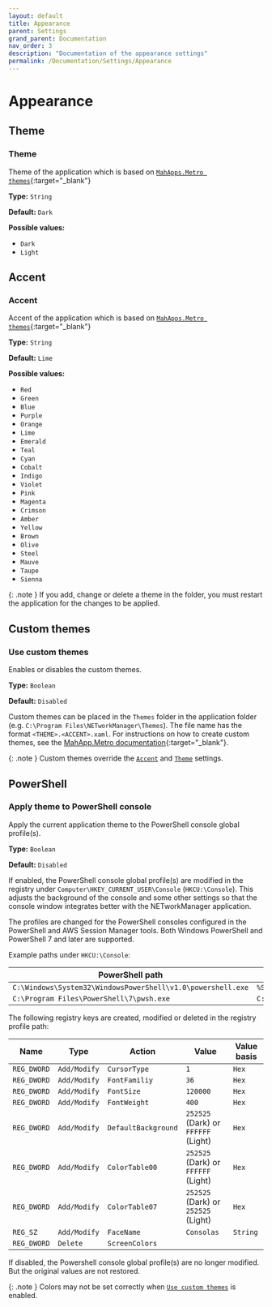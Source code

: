```yaml
---
layout: default
title: Appearance
parent: Settings
grand_parent: Documentation
nav_order: 3
description: "Documentation of the appearance settings"
permalink: /Documentation/Settings/Appearance
---
```


# Appearance

## Theme

### Theme

Theme of the application which is based on [`MahApps.Metro themes`](https://mahapps.com/docs/themes/usage){:target="\_blank"}

**Type:** `String`

**Default:** `Dark`

**Possible values:**

- `Dark`
- `Light`

## Accent

### Accent

Accent of the application which is based on [`MahApps.Metro themes`](https://mahapps.com/docs/themes/usage){:target="\_blank"}

**Type:** `String`

**Default:** `Lime`

**Possible values:**

- `Red`
- `Green`
- `Blue`
- `Purple`
- `Orange`
- `Lime`
- `Emerald`
- `Teal`
- `Cyan`
- `Cobalt`
- `Indigo`
- `Violet`
- `Pink`
- `Magenta`
- `Crimson`
- `Amber`
- `Yellow`
- `Brown`
- `Olive`
- `Steel`
- `Mauve`
- `Taupe`
- `Sienna`

{: .note }
If you add, change or delete a theme in the folder, you must restart the application for the changes to be applied.

## Custom themes

### Use custom themes

Enables or disables the custom themes.

**Type:** `Boolean`

**Default:** `Disabled`

Custom themes can be placed in the `Themes` folder in the application folder (e.g. `C:\Program Files\NETworkManager\Themes`). The file name has the format `<THEME>.<ACCENT>.xaml`. For instructions on how to create custom themes, see the [MahApp.Metro documentation](https://mahapps.com/docs/themes/thememanager#creating-custom-themes){:target="\_blank"}.

{: .note }
Custom themes override the [`Accent`](#accent) and [`Theme`](#theme) settings.

## PowerShell

### Apply theme to PowerShell console

Apply the current application theme to the PowerShell console global profile(s).

**Type:** `Boolean`

**Default:** `Disabled`

If enabled, the PowerShell console global profile(s) are modified in the registry under `Computer\HKEY_CURRENT_USER\Console` (`HKCU:\Console`). This adjusts the background of the console and some other settings so that the console window integrates better with the NETworkManager application.

The profiles are changed for the PowerShell consoles configured in the PowerShell and AWS Session Manager tools. Both Windows PowerShell and PowerShell 7 and later are supported.

Example paths under `HKCU:\Console`:

| PowerShell path                                             | Registry profile path                                         |
| ----------------------------------------------------------- | ------------------------------------------------------------- |
| `C:\Windows\System32\WindowsPowerShell\v1.0\powershell.exe` | `%SystemRoot%_System32_WindowsPowerShell_v1.0_powershell.exe` |
| `C:\Program Files\PowerShell\7\pwsh.exe`                    | `C:_Program Files_PowerShell_7_pwsh.exe`                      |

The following registry keys are created, modified or deleted in the registry profile path:

| Name        | Type         | Action              | Value                               | Value basis |
| ----------- | ------------ | ------------------- | ----------------------------------- | ----------- |
| `REG_DWORD` | `Add/Modify` | `CursorType`        | `1`                                 | `Hex`       |
| `REG_DWORD` | `Add/Modify` | `FontFamiliy`       | `36`                                | `Hex`       |
| `REG_DWORD` | `Add/Modify` | `FontSize`          | `120000`                            | `Hex`       |
| `REG_DWORD` | `Add/Modify` | `FontWeight`        | `400`                               | `Hex`       |
| `REG_DWORD` | `Add/Modify` | `DefaultBackground` | `252525` (Dark) or `FFFFFF` (Light) | `Hex`       |
| `REG_DWORD` | `Add/Modify` | `ColorTable00`      | `252525` (Dark) or `FFFFFF` (Light) | `Hex`       |
| `REG_DWORD` | `Add/Modify` | `ColorTable07`      | `252525` (Dark) or `252525` (Light) | `Hex`       |
| `REG_SZ`    | `Add/Modify` | `FaceName`          | `Consolas`                          | `String`    |
| `REG_DWORD` | `Delete`     | `ScreenColors`      |                                     |             |

If disabled, the Powershell console global profile(s) are no longer modified. But the original values are not restored.

{: .note }
Colors may not be set correctly when [`Use custom themes`](#use-custom-themes) is enabled.
